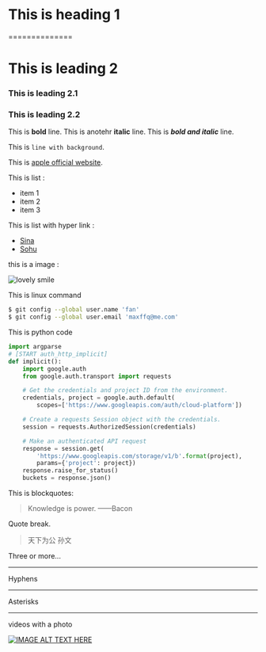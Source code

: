 # This is heading 1
==============


# This is leading 2 

### This is leading 2.1

### This is leading 2.2 

This is **bold** line. 
This is anotehr **italic** line. 
This is  ***bold and italic*** line. 

This is `line with background`. 

This is [apple official website](https://www.apple.com.cn). 

This is list :

* item 1 
* item 2
* item 3 

This is list with hyper link :

* [Sina](https://www.sina.com.cn)
* [Sohu](https://www.sohu.com)


this is a image : 

![lovely smile](https://cdn-std.dprcdn.net/files/acc_136293/oMnMtM)


This is linux command 

~~~bash
$ git config --global user.name 'fan'
$ git config --global user.email 'maxffq@me.com'
~~~

This is python code 

~~~python
import argparse
# [START auth_http_implicit]
def implicit():
    import google.auth
    from google.auth.transport import requests

    # Get the credentials and project ID from the environment.
    credentials, project = google.auth.default(
        scopes=['https://www.googleapis.com/auth/cloud-platform'])

    # Create a requests Session object with the credentials.
    session = requests.AuthorizedSession(credentials)

    # Make an authenticated API request
    response = session.get(
        'https://www.googleapis.com/storage/v1/b'.format(project),
        params={'project': project})
    response.raise_for_status()
    buckets = response.json()
~~~

This is blockquotes: 

> Knowledge is power. 
> ——Bacon

Quote break.

> 天下为公
> 孙文
 

 Three or more...

---

Hyphens

***

Asterisks

___

videos with a photo 

[![IMAGE ALT TEXT HERE](https://cdn-std.dprcdn.net/files/acc_136293/49XXca)](https://www.youtube.com/watch?v=I1OO6WaxqEg)